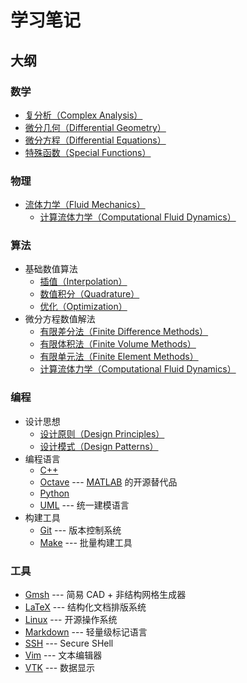 # 学习笔记

## 大纲

### 数学
- [复分析（Complex Analysis）](./Mathematics/ComplexAnalysis.lyx)
- [微分几何（Differential Geometry）](./Mathematics/DifferentialGeometry.lyx)
- [微分方程（Differential Equations）](./Mathematics/DifferentialEquations.lyx)
- [特殊函数（Special Functions）](./Mathematics/SpecialFunctions.lyx)

### 物理
- [流体力学（Fluid Mechanics）](./Physics/FluidMechanics.lyx)
  - [计算流体力学（Computational Fluid Dynamics）](./Algorithms/CFD.lyx)

### 算法
- 基础数值算法
  - [插值（Interpolation）](./Algorithms/Interpolation.lyx) 
  - [数值积分（Quadrature）](./Algorithms/Quadrature.lyx) 
  - [优化（Optimization）](./Algorithms/Optimization.lyx) 
- 微分方程数值解法
  - [有限差分法（Finite Difference Methods）](./Algorithms/FiniteDifference.lyx)
  - [有限体积法（Finite Volume Methods）](./Algorithms/FiniteVolume.lyx)
  - [有限单元法（Finite Element Methods）](./Algorithms/FiniteElement.lyx)
  - [计算流体力学（Computational Fluid Dynamics）](./Algorithms/CFD.lyx)

### 编程
- 设计思想
  - [设计原则（Design Principles）](./Programming/principles/README.md)
  - [设计模式（Design Patterns）](./Programming/patterns/README.md)
- 编程语言
  - [C++](./Programming/C++/README.md)
  - [Octave](./Programming/Octave.md) --- [MATLAB](https://www.mathworks.com/products/matlab.html) 的开源替代品
  - [Python](./Programming/Python.md)
  - [UML](./Programming/UML.md) --- 统一建模语言
- 构建工具
  - [Git](./Programming/Git.md) --- 版本控制系统
  - [Make](./Programming/make/README.md) --- 批量构建工具

### 工具
- [Gmsh](./Tools/Gmsh/README.md) --- 简易 CAD + 非结构网格生成器
- [LaTeX](./Tools/LaTeX/README.md) --- 结构化文档排版系统
- [Linux](./Tools/Linux/README.md) --- 开源操作系统
- [Markdown](./Tools/Markdown.md) --- 轻量级标记语言
- [SSH](./Tools/SSH.md) --- Secure SHell
- [Vim](./Tools/Vim.md) --- 文本编辑器
- [VTK](./Tools/VTK/README.md) --- 数据显示
